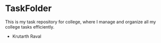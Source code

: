 # TaskFolder
This is my task repository for college, where I manage and organize all my college tasks efficiently.
- Krutarth Raval
